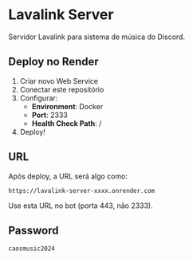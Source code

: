 # Lavalink Server

Servidor Lavalink para sistema de música do Discord.

## Deploy no Render

1. Criar novo Web Service
2. Conectar este repositório
3. Configurar:
   - **Environment**: Docker
   - **Port**: 2333
   - **Health Check Path**: /
4. Deploy!

## URL

Após deploy, a URL será algo como:
```
https://lavalink-server-xxxx.onrender.com
```

Use esta URL no bot (porta 443, não 2333).

## Password

```
caosmusic2024
```
